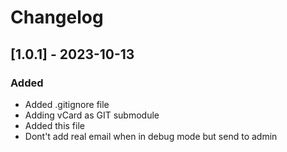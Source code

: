 # Changelog

## [1.0.1] - 2023-10-13

### Added

- Added .gitignore file
- Adding vCard as GIT submodule
- Added this file
- Dont't add real email when in debug mode but send to admin